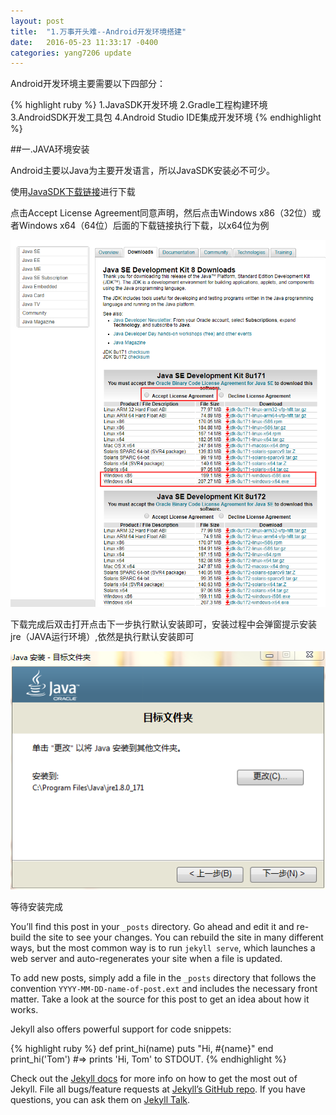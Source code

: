 ```yaml
---
layout: post
title:  "1.万事开头难--Android开发环境搭建"
date:   2016-05-23 11:33:17 -0400
categories: yang7206 update
---
```

    
Android开发环境主要需要以下四部分：

{% highlight ruby %}
  1.JavaSDK开发环境
  2.Gradle工程构建环境
  3.AndroidSDK开发工具包
  4.Android Studio IDE集成开发环境
{% endhighlight %}

##一.JAVA环境安装 
    
    
  Android主要以Java为主要开发语言，所以JavaSDK安装必不可少。
  
  使用[JavaSDK下载链接](http://www.oracle.com/technetwork/java/javase/downloads/jdk8-downloads-2133151.html)进行下载
    
  点击Accept License Agreement同意声明，然后点击Windows x86（32位）或者Windows x64（64位）后面的下载链接执行下载，以x64位为例
   
   ![javasdk](/img/java_download.png "JavaSDK下载")
    
   下载完成后双击打开点击下一步执行默认安装即可，安装过程中会弹窗提示安装jre（JAVA运行环境）,依然是执行默认安装即可
   
   ![jre_install](/img/jre_install.png "JRE安装")
    
   等待安装完成
    
    
You’ll find this post in your `_posts` directory. Go ahead and edit it and re-build the site to see your changes. You can rebuild the site in many different ways, but the most common way is to run `jekyll serve`, which launches a web server and auto-regenerates your site when a file is updated.

To add new posts, simply add a file in the `_posts` directory that follows the convention `YYYY-MM-DD-name-of-post.ext` and includes the necessary front matter. Take a look at the source for this post to get an idea about how it works.

Jekyll also offers powerful support for code snippets:

{% highlight ruby %}
def print_hi(name)
  puts "Hi, #{name}"
end
print_hi('Tom')
#=> prints 'Hi, Tom' to STDOUT.
{% endhighlight %}

Check out the [Jekyll docs][jekyll-docs] for more info on how to get the most out of Jekyll. File all bugs/feature requests at [Jekyll’s GitHub repo][jekyll-gh]. If you have questions, you can ask them on [Jekyll Talk][jekyll-talk].

[jekyll-docs]: http://jekyllrb.com/docs/home
[jekyll-gh]:   https://github.com/jekyll/jekyll
[jekyll-talk]: https://talk.jekyllrb.com/
